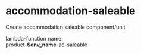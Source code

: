 # accommodation-saleable

Create accommodation saleable component/unit

<p>
lambda-function name:<br>
product-<b>$env_name</b>-ac-saleable
</p>
